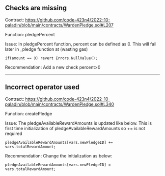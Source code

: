## Checks are missing

Contract:
https://github.com/code-423n4/2022-10-paladin/blob/main/contracts/WardenPledge.sol#L207

Function:
pledgePercent

Issue:
In pledgePercent function, percent can be defined as 0. This will fail later in _pledge function at (wasting gas)

```
if(amount == 0) revert Errors.NullValue();
```

Recommendation:
Add a new check percent>0

___

## Incorrect operator used

Contract:
https://github.com/code-423n4/2022-10-paladin/blob/main/contracts/WardenPledge.sol#L340

Function:
createPledge

Issue:
The pledgeAvailableRewardAmounts is updated like below. This is first time initialization of pledgeAvailableRewardAmounts so += is not required

```
pledgeAvailableRewardAmounts[vars.newPledgeID] += vars.totalRewardAmount;
```

Recommendation:
Change the initialization as below:

```
pledgeAvailableRewardAmounts[vars.newPledgeID] = vars.totalRewardAmount;
```